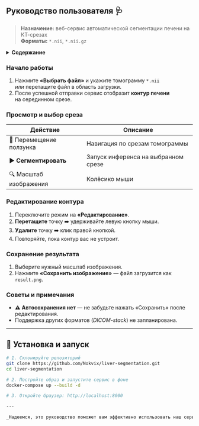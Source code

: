 ## Руководство пользователя 🩺

> **Назначение:** веб-сервис автоматической сегментации печени на КТ-срезах  
> **Форматы:** `*.nii`, `*.nii.gz`

<details>
<summary><strong>Содержание</strong></summary>

1. [Начало работы](#начало-работы)
2. [Просмотр и выбор среза](#просмотр-и-выбор-среза)
3. [Редактирование контура](#редактирование-контура)
4. [Сохранение результата](#сохранение-результата)
5. [Советы и примечания](#советы-и-примечания)
</details>

### Начало работы

1. Нажмите **«Выбрать файл»** и укажите томограмму `*.nii`  
   *или* перетащите файл в область загрузки.  
2. После успешной отправки сервис отобразит **контур печени**  
   на серединном срезе.

### Просмотр и выбор среза

| Действие | Описание |
|----------|----------|
| 🔄 Перемещение ползунка | Навигация по срезам томограммы |
| ▶️ **Сегментировать** | Запуск инференса на выбранном срезе |
| 🔍 Масштаб изображения | Колёсико мыши |

### Редактирование контура

1. Переключите режим на **«Редактирование»**.  
2. **Перетащите** точку ➡️ удерживайте левую кнопку мыши.  
3. **Удалите** точку ➡️ клик правой кнопкой.  
4. Повторяйте, пока контур вас не устроит.

### Сохранение результата

1. Выберите нужный масштаб изображения.  
2. Нажмите **«Сохранить изображение»** — файл загрузится как `result.png`.

### Советы и примечания

* ⚠️ **Автосохранения нет** — не забудьте нажать «Сохранить» после редактирования.   
* Поддержка других форматов (*DICOM-stack*) не запланирована.

---

## 🚀 Установка и запуск

```bash
# 1. Склонируйте репозиторий
git clone https://github.com/Nokvix/liver-segmentation.git
cd liver-segmentation

# 2. Постройте образ и запустите сервис в фоне
docker-compose up --build -d

# 3. Откройте браузер: http://localhost:8000

---

_Надеемся, это руководство поможет вам эффективно использовать наш сервис!_
